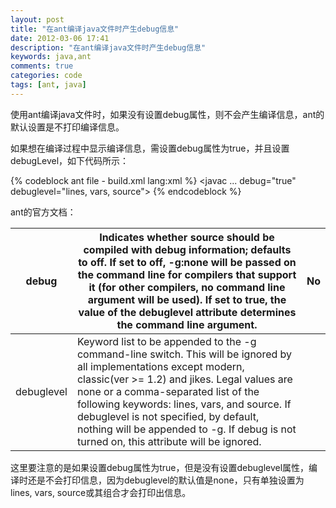 ```yaml
---
layout: post
title: "在ant编译java文件时产生debug信息"
date: 2012-03-06 17:41
description: "在ant编译java文件时产生debug信息"
keywords: java,ant
comments: true
categories: code
tags: [ant, java]
---
```


使用ant编译java文件时，如果没有设置debug属性，则不会产生编译信息，ant的默认设置是不打印编译信息。  
  
<!--more-->  
如果想在编译过程中显示编译信息，需设置debug属性为true，并且设置debugLevel，如下代码所示：  

{% codeblock ant file - build.xml lang:xml %}
<javac ... debug="true" debuglevel="lines, vars, source">
{% endcodeblock %}  
  
ant的官方文档：  

 debug       |  Indicates whether source should be compiled with debug information; defaults to off. If set to off, -g:none will be passed on the command line for compilers that support it (for other compilers, no command line argument will be used). If set to true, the value of the debuglevel attribute determines the command line argument.  | No  
--------------- |  ----------------------------------------------------------------------------------------------------------------------------------------------------------------------------------------------------------------------------------------------------------------------------------------------------------------------------------------------------------------------------------------------------------------------------------------------------------------------------------------------------------------------------------------------------------------------------------| ---------  
debuglevel|  Keyword list to be appended to the -g command-line switch. This will be ignored by all implementations except modern, classic(ver >= 1.2) and jikes. Legal values are none or a comma-separated list of the following keywords: lines, vars, and source. If debuglevel is not specified, by default, nothing will be appended to -g. If debug is not turned on, this attribute will be ignored. |  
  
  
这里要注意的是如果设置debug属性为true，但是没有设置debuglevel属性，编译时还是不会打印信息，因为debuglevel的默认值是none，只有单独设置为lines, vars, source或其组合才会打印出信息。  
